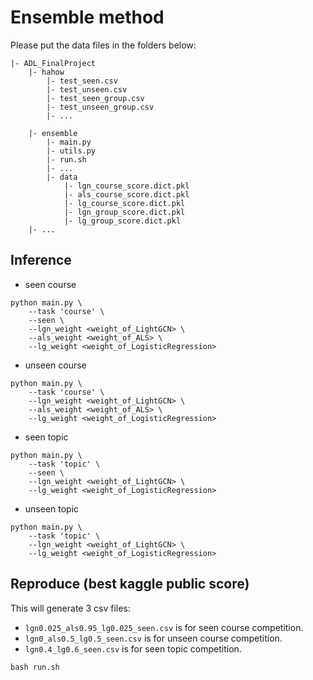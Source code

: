 # Ensemble method
Please put the data files in the folders below:
```
|- ADL_FinalProject
    |- hahow
        |- test_seen.csv
        |- test_unseen.csv
        |- test_seen_group.csv
        |- test_unseen_group.csv
        |- ...

    |- ensemble
        |- main.py
        |- utils.py
        |- run.sh
        |- ...
        |- data
            |- lgn_course_score.dict.pkl
            |- als_course_score.dict.pkl
            |- lg_course_score.dict.pkl
            |- lgn_group_score.dict.pkl
            |- lg_group_score.dict.pkl
    |- ...
```
            
## Inference
- seen course
```
python main.py \
    --task 'course' \
    --seen \
    --lgn_weight <weight_of_LightGCN> \
    --als_weight <weight_of_ALS> \
    --lg_weight <weight_of_LogisticRegression>
```

- unseen course
```
python main.py \
    --task 'course' \
    --lgn_weight <weight_of_LightGCN> \
    --als_weight <weight_of_ALS> \
    --lg_weight <weight_of_LogisticRegression>
```

- seen topic
```
python main.py \
    --task 'topic' \
    --seen \
    --lgn_weight <weight_of_LightGCN> \
    --lg_weight <weight_of_LogisticRegression>
```

- unseen topic
```
python main.py \
    --task 'topic' \
    --lgn_weight <weight_of_LightGCN> \
    --lg_weight <weight_of_LogisticRegression>
```

## Reproduce (best kaggle public score)
This will generate 3 csv files: 
- `lgn0.025_als0.95_lg0.025_seen.csv` is for seen course competition.
- `lgn0_als0.5_lg0.5_seen.csv` is for unseen course competition.
- `lgn0.4_lg0.6_seen.csv` is for seen topic competition.

```
bash run.sh
```
